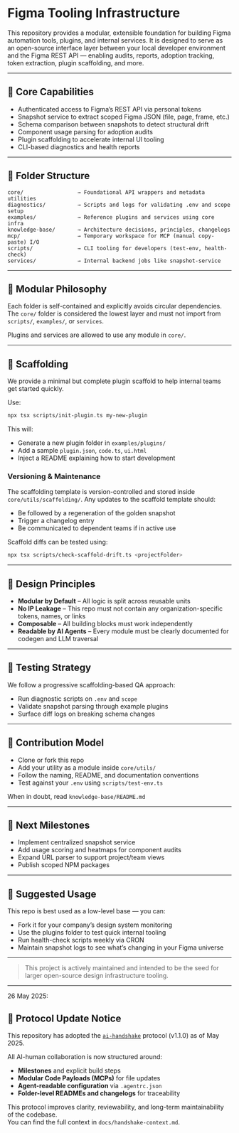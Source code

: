 # Figma Tooling Infrastructure

This repository provides a modular, extensible foundation for building Figma automation tools, plugins, and internal services. It is designed to serve as an open-source interface layer between your local developer environment and the Figma REST API — enabling audits, reports, adoption tracking, token extraction, plugin scaffolding, and more.

---

## 🔧 Core Capabilities

- Authenticated access to Figma’s REST API via personal tokens
- Snapshot service to extract scoped Figma JSON (file, page, frame, etc.)
- Schema comparison between snapshots to detect structural drift
- Component usage parsing for adoption audits
- Plugin scaffolding to accelerate internal UI tooling
- CLI-based diagnostics and health reports

---

## 📁 Folder Structure

```plaintext
core/                 → Foundational API wrappers and metadata utilities
diagnostics/          → Scripts and logs for validating .env and scope setup
examples/             → Reference plugins and services using core infra
knowledge-base/       → Architecture decisions, principles, changelogs
mcp/                  → Temporary workspace for MCP (manual copy-paste) I/O
scripts/              → CLI tooling for developers (test-env, health-check)
services/             → Internal backend jobs like snapshot-service
```

---

## 🧱 Modular Philosophy

Each folder is self-contained and explicitly avoids circular dependencies. The `core/` folder is considered the lowest layer and must not import from `scripts/`, `examples/`, or `services`.

Plugins and services are allowed to use any module in `core/`.

---

## 🚀 Scaffolding

We provide a minimal but complete plugin scaffold to help internal teams get started quickly.

Use:

```bash
npx tsx scripts/init-plugin.ts my-new-plugin
```

This will:

- Generate a new plugin folder in `examples/plugins/`
- Add a sample `plugin.json`, `code.ts`, `ui.html`
- Inject a README explaining how to start development

### Versioning & Maintenance

The scaffolding template is version-controlled and stored inside `core/utils/scaffolding/`. Any updates to the scaffold template should:

- Be followed by a regeneration of the golden snapshot
- Trigger a changelog entry
- Be communicated to dependent teams if in active use

Scaffold diffs can be tested using:

```bash
npx tsx scripts/check-scaffold-drift.ts <projectFolder>
```

---

## 📌 Design Principles

- **Modular by Default** – All logic is split across reusable units
- **No IP Leakage** – This repo must not contain any organization-specific tokens, names, or links
- **Composable** – All building blocks must work independently
- **Readable by AI Agents** – Every module must be clearly documented for codegen and LLM traversal

---

## 🧪 Testing Strategy

We follow a progressive scaffolding-based QA approach:
- Run diagnostic scripts on `.env` and `scope`
- Validate snapshot parsing through example plugins
- Surface diff logs on breaking schema changes

---

## 📎 Contribution Model

- Clone or fork this repo
- Add your utility as a module inside `core/utils/`
- Follow the naming, README, and documentation conventions
- Test against your `.env` using `scripts/test-env.ts`

When in doubt, read `knowledge-base/README.md`

---

## 📆 Next Milestones

- Implement centralized snapshot service
- Add usage scoring and heatmaps for component audits
- Expand URL parser to support project/team views
- Publish scoped NPM packages

---

## 🧠 Suggested Usage

This repo is best used as a low-level base — you can:
- Fork it for your company’s design system monitoring
- Use the plugins folder to test quick internal tooling
- Run health-check scripts weekly via CRON
- Maintain snapshot logs to see what’s changing in your Figma universe

---

> This project is actively maintained and intended to be the seed for larger open-source design infrastructure tooling.

---

26 May 2025:

## 🤖 Protocol Update Notice

This repository has adopted the [`ai-handshake`](https://github.com/sanket-chaudhari/ai-handshake) protocol (v1.1.0) as of May 2025.

All AI-human collaboration is now structured around:

- **Milestones** and explicit build steps  
- **Modular Code Payloads (MCPs)** for file updates  
- **Agent-readable configuration** via `.agentrc.json`  
- **Folder-level READMEs and changelogs** for traceability  

This protocol improves clarity, reviewability, and long-term maintainability of the codebase.  
You can find the full context in `docs/handshake-context.md`.
